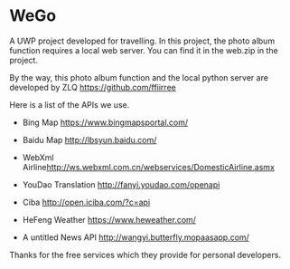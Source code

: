 # WeGo
A UWP project developed for travelling. In this project, the photo album function requires a local web server. You can find it in the web.zip in the project.

 By the way, this photo album function and the local python server are developed by ZLQ <https://github.com/ffiirree>

Here is a list of the APIs we use.

* Bing Map <https://www.bingmapsportal.com/>

* Baidu Map <http://lbsyun.baidu.com/>

* WebXml Airline<http://ws.webxml.com.cn/webservices/DomesticAirline.asmx>

* YouDao Translation <http://fanyi.youdao.com/openapi>

* Ciba  <http://open.iciba.com/?c=api>

* HeFeng Weather <https://www.heweather.com/>

* A untitled News API <http://wangyi.butterfly.mopaasapp.com/>

Thanks for the free services which they provide for personal developers.